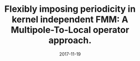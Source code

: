 ---
title: "Flexibly imposing periodicity in kernel independent FMM: A Multipole-To-Local operator approach."

# Talk start and end times.
# End time can optionally be hidden by prefixing the line with `#`.
date: 2017-11-19
all_day: true

# Location of event.
location: "Denver, CO"

# Name of event and optional event URL.
event: "70th Annual Meeting of the APS Division of Fluid Dynamics"
event_url: "http://meetings.aps.org/Meeting/DFD17/Session/D32.7"
---